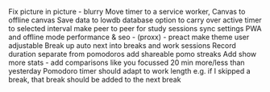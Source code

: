 Fix picture in picture - blurry
Move timer to a service worker, Canvas to offline canvas
Save data to lowdb database
option to carry over active timer to selected interval
make peer to peer for study sessions sync settings
PWA and offline mode
performance & seo - (proxx) - preact
make theme user adjustable
Break up auto next into breaks and work sessions
Record duration separate from pomodoros
add shareable pomo streaks
Add show more stats - add comparisons like you focussed 20 min more/less than yesterday
Pomodoro timer should adapt to work length e.g. if I skipped a break, that break should be added to the next break
